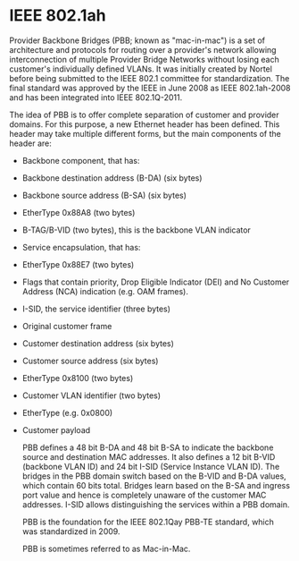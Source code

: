 # IEEE 802.1ah


Provider Backbone Bridges (PBB; known as "mac-in-mac") is a set of
architecture and protocols for routing over a provider's network
allowing interconnection of multiple Provider Bridge Networks without
losing each customer's individually defined VLANs. It was initially
created by Nortel before being submitted to the IEEE 802.1 committee for
standardization. The final standard was approved by the IEEE in June
2008 as IEEE 802.1ah-2008 and has been integrated into IEEE 802.1Q-2011.

The idea of PBB is to offer complete separation of customer and provider
domains. For this purpose, a new Ethernet header has been defined. This
header may take multiple different forms, but the main components of the
header are:

- Backbone component, that has:

- Backbone destination address (B-DA) (six bytes)

- Backbone source address (B-SA) (six bytes)

- EtherType 0x88A8 (two bytes)

- B-TAG/B-VID (two bytes), this is the backbone VLAN indicator

- Service encapsulation, that has:

- EtherType 0x88E7 (two bytes)

- Flags that contain priority, Drop Eligible Indicator (DEI) and No
    Customer Address (NCA) indication (e.g. OAM frames).

- I-SID, the service identifier (three bytes)

- Original customer frame

- Customer destination address (six bytes)

- Customer source address (six bytes)

- EtherType 0x8100 (two bytes)

- Customer VLAN identifier (two bytes)

- EtherType (e.g. 0x0800)

- Customer payload

    PBB defines a 48 bit B-DA and 48 bit B-SA to indicate the backbone
    source and destination MAC addresses. It also defines a 12 bit B-VID
    (backbone VLAN ID) and 24 bit I-SID (Service Instance VLAN ID). The
    bridges in the PBB domain switch based on the B-VID and B-DA values,
    which contain 60 bits total. Bridges learn based on the B-SA and
    ingress port value and hence is completely unaware of the customer
    MAC addresses. I-SID allows distinguishing the services within a PBB
    domain.

    PBB is the foundation for the IEEE 802.1Qay PBB-TE standard, which
    was standardized in 2009.

    PBB is sometimes referred to as Mac-in-Mac.

